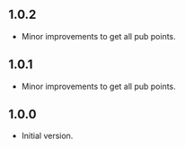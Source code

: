 ## 1.0.2

- Minor improvements to get all pub points.

## 1.0.1

- Minor improvements to get all pub points.

## 1.0.0

- Initial version.
